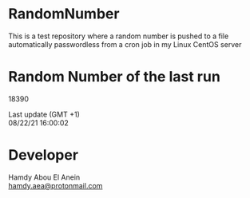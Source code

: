 # RandomNumber    
This is a test repository where a random number is pushed to a file automatically passwordless from a cron job in my Linux CentOS server    
# Random Number of the last run   
18390
      
Last update (GMT +1)    
08/22/21 16:00:02
# Developer    
Hamdy Abou El Anein   
hamdy.aea@protonmail.com
